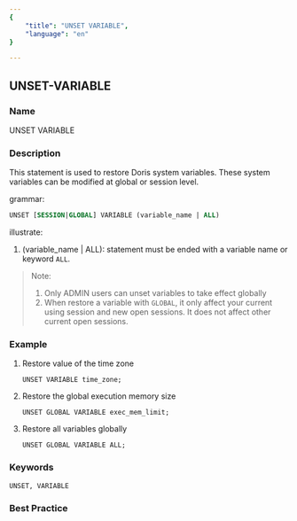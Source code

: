 ```yaml
---
{
    "title": "UNSET VARIABLE",
    "language": "en"
}

---
```


<!--
Licensed to the Apache Software Foundation (ASF) under one
or more contributor license agreements.  See the NOTICE file
distributed with this work for additional information
regarding copyright ownership.  The ASF licenses this file
to you under the Apache License, Version 2.0 (the
"License"); you may not use this file except in compliance
with the License.  You may obtain a copy of the License at

  http://www.apache.org/licenses/LICENSE-2.0

Unless required by applicable law or agreed to in writing,
software distributed under the License is distributed on an
"AS IS" BASIS, WITHOUT WARRANTIES OR CONDITIONS OF ANY
KIND, either express or implied.  See the License for the
specific language governing permissions and limitations
under the License.
-->



## UNSET-VARIABLE



### Name

UNSET VARIABLE

### Description

This statement is used to restore Doris system variables. These system variables can be modified at global or session level.

grammar:

```sql
UNSET [SESSION|GLOBAL] VARIABLE (variable_name | ALL)
```

illustrate:

1. (variable_name | ALL): statement must be ended with a variable name or keyword `ALL`.

> Note:
>
> 1. Only ADMIN users can unset variables to take effect globally
> 2. When restore a variable with `GLOBAL`,  it only affect your current using session and new open sessions. It does not affect other current open sessions.

### Example

1. Restore value of the time zone

   ```
   UNSET VARIABLE time_zone;
   ```

2. Restore the global execution memory size

   ```
   UNSET GLOBAL VARIABLE exec_mem_limit;
   ```

3. Restore all variables globally

   ```
   UNSET GLOBAL VARIABLE ALL;
   ```

### Keywords

    UNSET, VARIABLE

### Best Practice

